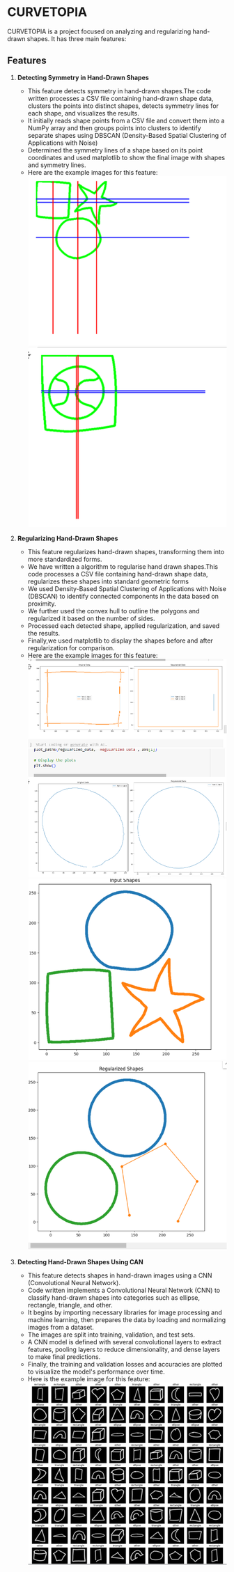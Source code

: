 # CURVETOPIA

CURVETOPIA is a project focused on analyzing and regularizing hand-drawn shapes. It has three main features:

## Features

1. **Detecting Symmetry in Hand-Drawn Shapes**
   - This feature detects symmetry in hand-drawn shapes.The code written processes a CSV file containing hand-drawn shape data, clusters the points into distinct 
     shapes, detects symmetry lines for each shape, and visualizes the results.
   - It initially reads shape points from a CSV file and convert them into a NumPy array and then groups points into clusters to identify separate shapes using 
     DBSCAN (Density-Based Spatial Clustering of Applications with Noise)
   - Determined the symmetry lines of a shape based on its point coordinates and used matplotlib to show the final image with shapes and symmetry lines.  
   - Here are the example images for this feature:
     ![Symmetry Image 1](symmetry1.png)
     ![Symmetry Image 2](symmetry2.png)

2. **Regularizing Hand-Drawn Shapes**
   - This feature regularizes hand-drawn shapes, transforming them into more standardized forms.
   - We have written a algorithm to regularise hand drawn shapes.This code processes a CSV file containing hand-drawn shape data, regularizes these shapes into 
     standard geometric forms
   - We used Density-Based Spatial Clustering of Applications with Noise (DBSCAN) to identify connected components in the data based on proximity.
   - We further used the convex hull to outline the polygons and regularized it based on the number of sides.
   - Processed each detected shape, applied regularization, and saved the results.
   - Finally,we used matplotlib to display the shapes before and after regularization for comparison.
   - Here are the example images for this feature:
     ![Regularization Image 1](Regularize1.png)
     ![Regularization Image 2](Regularize2.png)
     ![Regularization Input](RegularizeInput.png)
     ![Regularization Output](RegularizeOutput.png)


3. **Detecting Hand-Drawn Shapes Using CAN**
   - This feature detects shapes in hand-drawn images using a CNN (Convolutional Neural Network).
   - Code written implements a Convolutional Neural Network (CNN) to classify hand-drawn shapes into categories such as ellipse, rectangle, triangle, and other.
   - It begins by importing necessary libraries for image processing and machine learning, then prepares the data by loading and normalizing images from a dataset.
   - The images are split into training, validation, and test sets.
   - A CNN model is defined with several convolutional layers to extract features, pooling layers to reduce dimensionality, and dense layers to make final 
     predictions.
   - Finally, the training and validation losses and accuracies are plotted to visualize the model's performance over time.
   - Here is the example image for this feature:
     ![Shape Detection Image](ShapeDetection.png)
